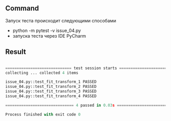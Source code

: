 ## Command

Запуск теста происходит следующими способами

- python -m pytest -v issue_04.py
- запуска теста через IDE PyCharm

## Result

```python

============================= test session starts =============================
collecting ... collected 4 items

issue_04.py::test_fit_transform_1 PASSED                                 [ 25%]
issue_04.py::test_fit_transform_2 PASSED                                 [ 50%]
issue_04.py::test_fit_transform_3 PASSED                                 [ 75%]
issue_04.py::test_fit_transform_4 PASSED                                 [100%]

============================== 4 passed in 0.03s ==============================

Process finished with exit code 0


```